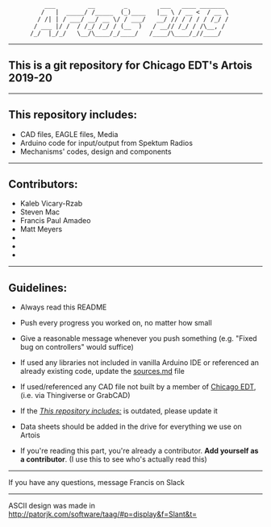 


              ___         __        _         ___   ____ _______ 
             /   |  _____/ /_____  (_)____   |__ \ / __ <  / __ \
            / /| | / ___/ __/ __ \/ / ___/   __/ // / / / / /_/ /
           / ___ |/ /  / /_/ /_/ / (__  )   / __// /_/ / /\__, / 
          /_/  |_/_/   \__/\____/_/____/   /____/\____/_//____/  
*******************************************************************************************************************************
   
                                                       
## This is a git repository for Chicago EDT's Artois 2019-20
_______________________________________________________________________________________________________________________________
## This repository includes:
* CAD files, EAGLE files, Media
* Arduino code for input/output from Spektum Radios
* Mechanisms' codes, design and components
_______________________________________________________________________________________________________________________________
## Contributors:
* Kaleb Vicary-Rzab
* Steven Mac
* Francis Paul Amadeo
* Matt Meyers
* 
* 
* 
_______________________________________________________________________________________________________________________________
## Guidelines:

* Always read this README

* Push every progress you worked on, no matter how small

* Give a reasonable message whenever you push something (e.g. "Fixed bug on controllers" would suffice)

* If used any libraries not included in vanilla Arduino IDE or referenced an already existing code, update the [sources.md](sources.md) file

* If used/referenced any CAD file not built by a member of [Chicago EDT](https://chicagoedt.org), (i.e. via Thingiverse or GrabCAD) 
 
* If the [*This repository includes:*](README.md#this-repository-includes) is outdated, please update it

* Data sheets should be added in the drive for everything we use on Artois

* If you're reading this part, you're already a contributor. **Add yourself as a contributor**. (I use this to see who's actually read this)
_______________________________________________________________________________________________________________________________
If you have any questions, message Francis on Slack
_______________________________________________________________________________________________________________________________
ASCII design was made in http://patorjk.com/software/taag/#p=display&f=Slant&t=
